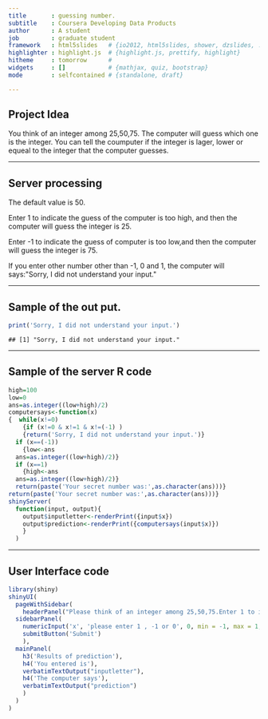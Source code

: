 ```yaml
---
title       : guessing number.
subtitle    : Coursera Developing Data Products
author      : A student 
job         : graduate student
framework   : html5slides   # {io2012, html5slides, shower, dzslides, ...}
highlighter : highlight.js  # {highlight.js, prettify, highlight}
hitheme     : tomorrow      # 
widgets     : []            # {mathjax, quiz, bootstrap}
mode        : selfcontained # {standalone, draft}

---
```


## Project Idea
You think of an integer among 25,50,75. 
The computer will guess which one is the integer.
You can tell the coumputer if the integer is lager, lower or equeal to the integer that the computer guesses.

---

## Server processing
The default value is 50.

Enter 1 to indicate the guess of the computer is too high, and then the computer will guess the integer is 25.


Enter -1 to indicate the guess of computer is too low,and then the computer will guess the integer is 75.

If you enter other number other than -1, 0 and 1, the computer will says:"Sorry, I did not understand your input."

---

## Sample of the out put.


```r
print('Sorry, I did not understand your input.')
```

```
## [1] "Sorry, I did not understand your input."
```

---

## Sample of the server R code

```r
high=100
low=0
ans=as.integer((low+high)/2) 
computersays<-function(x) 
{  while(x!=0)
    {if (x!=0 & x!=1 & x!=(-1) )
    {return('Sorry, I did not understand your input.')}
  if (x==(-1))
    {low<-ans
  ans=as.integer((low+high)/2)}
  if (x==1)
    {high<-ans
  ans=as.integer((low+high)/2)}
  return(paste('Your secret number was:',as.character(ans)))}
return(paste('Your secret number was:',as.character(ans)))}
shinyServer(
  function(input, output){
    output$inputletter<-renderPrint({input$x})
    output$prediction<-renderPrint({computersays(input$x)})
    }
  )
```


---
## User Interface code

```r
library(shiny)
shinyUI(
  pageWithSidebar(
    headerPanel("Please think of an integer among 25,50,75.Enter 1 to indicate the guess of the computer is too high. Enter -1 to indicate the guess of computer is too low. Enter 0 to indicate the guess of computer is correctly."),
  sidebarPanel(
    numericInput('x', 'please enter 1 , -1 or 0', 0, min = -1, max = 1, step = 100000),
    submitButton('Submit')
    ),
  mainPanel(
    h3('Results of prediction'),
    h4('You entered is'),
    verbatimTextOutput("inputletter"),
    h4('The computer says'),
    verbatimTextOutput("prediction")
    )
  )
)
```
